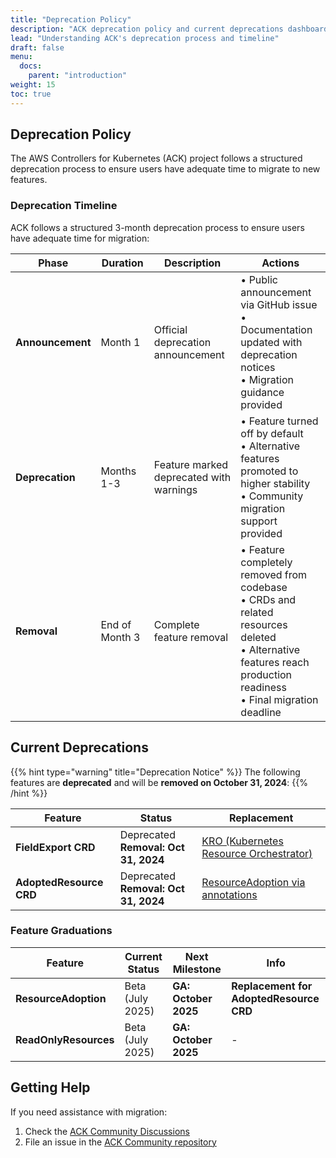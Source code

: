 ```yaml
---
title: "Deprecation Policy"
description: "ACK deprecation policy and current deprecations dashboard"
lead: "Understanding ACK's deprecation process and timeline"
draft: false
menu:
  docs:
    parent: "introduction"
weight: 15
toc: true
---
```


## Deprecation Policy

The AWS Controllers for Kubernetes (ACK) project follows a structured deprecation process to ensure users have adequate time to migrate to new features.

### Deprecation Timeline

ACK follows a structured 3-month deprecation process to ensure users have adequate time for migration:

| Phase | Duration | Description | Actions |
|-------|----------|-------------|---------|
| **Announcement** | Month 1 | Official deprecation announcement | • Public announcement via GitHub issue<br>• Documentation updated with deprecation notices<br>• Migration guidance provided<br> |
| **Deprecation** | Months 1-3 | Feature marked deprecated with warnings | • Feature turned off by default<br>• Alternative features promoted to higher stability<br>• Community migration support provided |
| **Removal** | End of Month 3 | Complete feature removal | • Feature completely removed from codebase<br>• CRDs and related resources deleted<br>• Alternative features reach production readiness<br>• Final migration deadline |

## Current Deprecations

{{% hint type="warning" title="Deprecation Notice" %}}
The following features are **deprecated** and will be **removed on October 31, 2024**:
{{% /hint %}}

| Feature | Status | Replacement |
|---------|---------|-------------|
| **FieldExport CRD** | Deprecated<br>**Removal: Oct 31, 2024** | [KRO (Kubernetes Resource Orchestrator)](https://kro.run/docs/overview/) |
| **AdoptedResource CRD** | Deprecated<br>**Removal: Oct 31, 2024** | [ResourceAdoption via annotations](../user-docs/features/#resourceadoption) |


### Feature Graduations

| Feature | Current Status | Next Milestone | Info |
|---------|---------------|----------------|---------|
| **ResourceAdoption** | Beta (July 2025) | **GA: October 2025** | **Replacement for AdoptedResource CRD** 
| **ReadOnlyResources** | Beta (July 2025) | **GA: October 2025** | -


## Getting Help

If you need assistance with migration:

1. Check the [ACK Community Discussions](https://github.com/aws-controllers-k8s/community/discussions)
2. File an issue in the [ACK Community repository](https://github.com/aws-controllers-k8s/community/issues)

